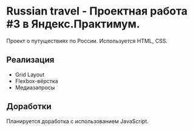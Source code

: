 # Russian travel - Проектная работа #3 в Яндекс.Практимум.
Проект о путуществиях по России.
Используется HTML, CSS. 

## Реализация

- Grid Layout
- Flexbox-вёрстка
- Медиазапросы

## Доработки
Планируется доработка c использованием JavaScript.
